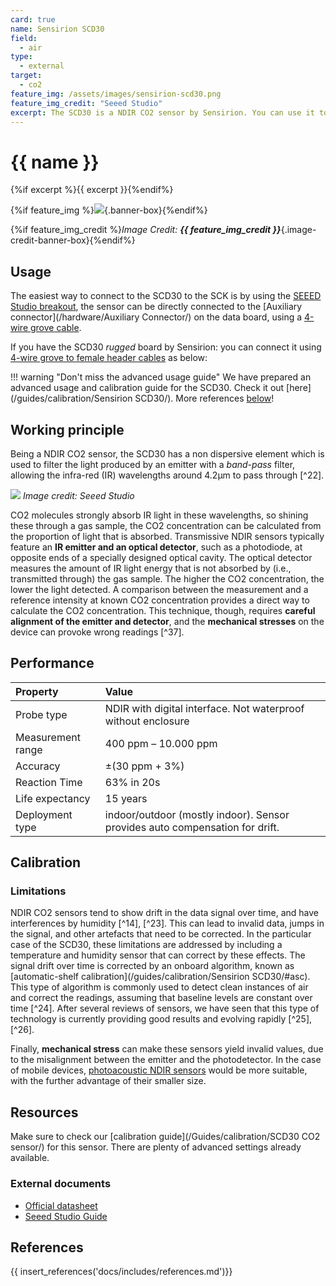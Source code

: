 ```yaml
---
card: true
name: Sensirion SCD30
field:
  - air
type:
  - external
target:
  - co2
feature_img: /assets/images/sensirion-scd30.png
feature_img_credit: "Seeed Studio"
excerpt: The SCD30 is a NDIR CO2 sensor by Sensirion. You can use it to measure CO2 in indoor spaces or for experiments where you need to know an accurate CO2 level.
---
```


# {{ name }}

{%if excerpt %}{{ excerpt }}{%endif%}

{%if feature_img %}![]({{feature_img}}){.banner-box}{%endif%}

{%if feature_img_credit %}_Image Credit: **{{ feature_img_credit }}**_{.image-credit-banner-box}{%endif%}

## Usage

The easiest way to connect to the SCD30 to the SCK is by using the [SEEED Studio breakout](https://www.seeedstudio.com/Grove-CO2-Temperature-Humidity-Sensor-SCD30-p-2911.html), the sensor can be directly connected to the [Auxiliary connector](/hardware/Auxiliary Connector/) on the data board, using a [4-wire grove cable](https://www.seeedstudio.com/cables-c-949.html).

<!-- TODO - Image showing how to connect it to the kit -->

If you have the SCD30 _rugged_ board by Sensirion: you can connect it using [4-wire grove to female header cables](https://www.seeedstudio.com/Grove-4-pin-Female-Jumper-to-Grove-4-pin-Conversion-Cable-5-PCs-per-PAck.html) as below:

<!-- TODO - Image showing how to connect it to the kit -->

!!! warning "Don't miss the advanced usage guide"
    We have prepared an advanced usage and calibration guide for the SCD30. Check it out [here](/guides/calibration/Sensirion SCD30/). More references [below](#references)!

## Working principle

Being a NDIR CO2 sensor, the SCD30 has a non dispersive element which is used to filter the light produced by an emitter with a _band-pass_ filter, allowing the infra-red (IR) wavelengths around 4.2μm to pass through [^22].

![](https://files.seeedstudio.com/products/101020634/3.png)
_Image credit: Seeed Studio_
<!-- TODO: figcaption style -->

CO2 molecules strongly absorb IR light in these wavelengths, so shining these through a gas sample, the CO2 concentration can be calculated from the proportion of light that is absorbed. Transmissive NDIR sensors typically feature an **IR emitter and an optical detector**, such as a photodiode, at opposite ends of a specially designed optical cavity. The optical detector measures the amount of IR light energy that is not absorbed by (i.e., transmitted through) the gas sample. The higher the CO2 concentration, the lower the light detected. A comparison between the measurement and a reference intensity at known CO2 concentration provides a direct way to calculate the CO2 concentration. This technique, though, requires **careful alignment of the emitter and detector**, and the **mechanical stresses** on the device can provoke wrong readings [^37].

<!-- TODO - Add references -->

## Performance

|Property               |Value                                                                          |
|:-                     |:-                                                                             |
|Probe type  			|NDIR with digital interface. Not waterproof without enclosure                  |
|Measurement range 	    |400 ppm – 10.000 ppm                                                           |
|Accuracy 			    |±(30 ppm + 3%)                                                                 |
|Reaction Time     		|63% in 20s                                                                     |
|Life expectancy     	|15 years                                                                       |
|Deployment type 		|indoor/outdoor (mostly indoor). Sensor provides auto compensation for drift.   |

## Calibration

<!-- TODO -->

### Limitations

NDIR CO2 sensors tend to show drift in the data signal over time, and have interferences by humidity [^14], [^23]. This can lead to invalid data, jumps in the signal, and other artefacts that need to be corrected. In the particular case of the SCD30, these limitations are addressed by including a temperature and humidity sensor that can correct by these effects. The signal drift over time is corrected by an onboard algorithm, known as [automatic-shelf calibration](/guides/calibration/Sensirion SCD30/#asc). This type of algorithm is commonly used to detect clean instances of air and correct the readings, assuming that baseline levels are constant over time [^24]. After several reviews of sensors, we have seen that this type of technology is currently providing good results and evolving rapidly [^25], [^26].

Finally, **mechanical stress** can make these sensors yield invalid values, due to the misalignment between the emitter and the photodetector. In the case of mobile devices, [photoacoustic NDIR sensors](/hardware/sensors/air/co2/Sensirion_SCD4X/) would be more suitable, with the further advantage of their smaller size.

## Resources

Make sure to check our [calibration guide](/Guides/calibration/SCD30 CO2 sensor/) for this sensor. There are plenty of advanced settings already available.

### External documents

- [Official datasheet](https://www.sensirion.com/fileadmin/user_upload/customers/sensirion/Dokumente/9.5_CO2/Sensirion_CO2_Sensors_SCD30_Datasheet.pdf)
- [Seeed Studio Guide](https://wiki.seeedstudio.com/Grove-CO2_Temperature_Humidity_Sensor-SCD30/)

## References

{{ insert_references('docs/includes/references.md')}}
